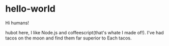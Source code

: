 # hello-world

Hi humans!

hubot here, I like Node.js and coffeescript(that's whate I made of!).
I've had tacos on the moon and find them far superior to Each tacos.
